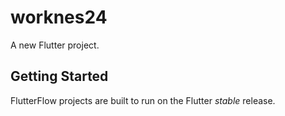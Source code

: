 # worknes24

A new Flutter project.

## Getting Started

FlutterFlow projects are built to run on the Flutter _stable_ release.
